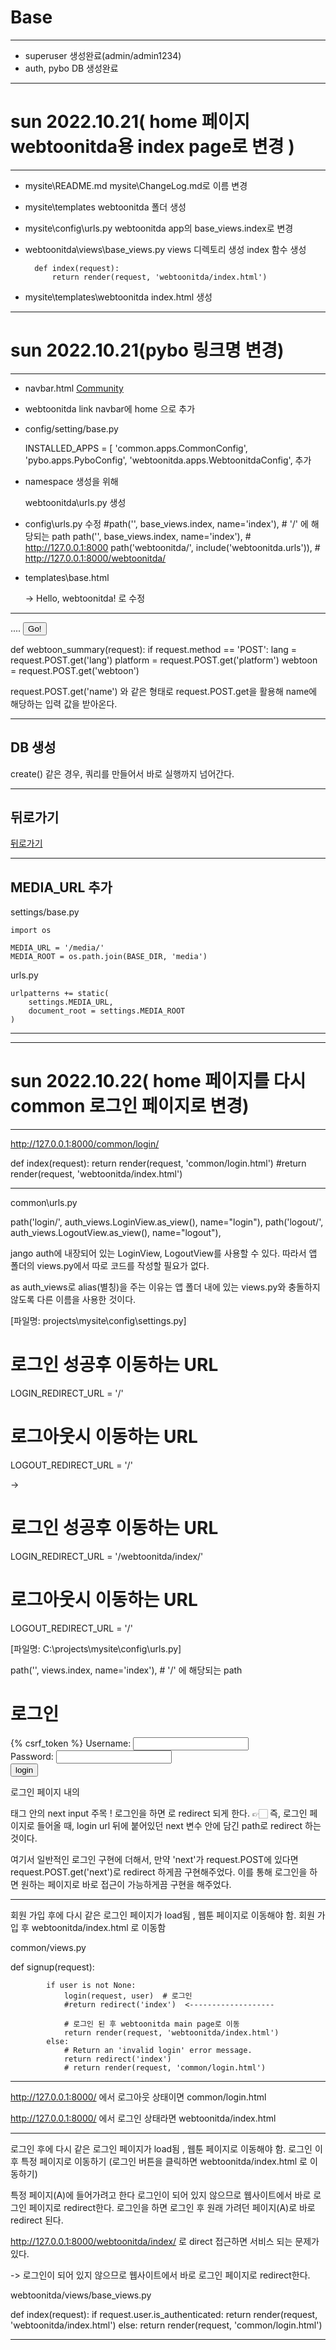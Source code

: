 # Base
--------------------------------------------------------------------------
+ superuser 생성완료(admin/admin1234)
+ auth, pybo DB 생성완료 
--------------------------------------------------------------------------

# sun 2022.10.21( home 페이지 webtoonitda용 index page로 변경 )
--------------------------------------------------------------------------
+ mysite\README.md
	mysite\ChangeLog.md로 이름 변경

+ mysite\templates
	    webtoonitda 폴더 생성

+ mysite\config\urls.py 
		webtoonitda app의 base_views.index로 변경 

+ webtoonitda\views\base_views.py
		views 디렉토리 생성
		index 함수 생성

		def index(request):
		    return render(request, 'webtoonitda/index.html')		
+ mysite\templates\webtoonitda
		index.html 생성

--------------------------------------------------------------------------


# sun 2022.10.21(pybo 링크명 변경)
--------------------------------------------------------------------------
+ navbar.html
	<a class="navbar-brand" href="{% url 'pybo:index' %}">Community</a>

+ webtoonitda link navbar에 home 으로 추가 

+ config/setting/base.py

	INSTALLED_APPS = [
	    'common.apps.CommonConfig',
	    'pybo.apps.PyboConfig',
	    'webtoonitda.apps.WebtoonitdaConfig', 추가 

+ namespace 생성을 위해 

	webtoonitda\urls.py 생성 


+ config\urls.py 수정
    #path('', base_views.index, name='index'),  # '/' 에 해당되는 path
    path('', base_views.index, name='index'),   # http://127.0.0.1:8000
    path('webtoonitda/', include('webtoonitda.urls')), # http://127.0.0.1:8000/webtoonitda/

+ templates\base.html
	<title>Hello, pybo!</title>
	-> Hello, webtoonitda! 로 수정 
--------------------------------------------------------------------------

<form action="{% url 'webtoonitda:webtoon_summary' %}" method="POST">
	....
 	<button onclick="clickStartAnalysis()">Go!</button>

def webtoon_summary(request):
    if request.method == 'POST':
        lang = request.POST.get('lang')
        platform = request.POST.get('platform')
        webtoon = request.POST.get('webtoon') 	

request.POST.get('name') 와 같은 형태로
request.POST.get을 활용해 name에 해당하는 입력 값을 받아온다.      

--------------------------------------------------------------------------
DB 생성
--------------------------------------------------------------------------
create() 같은 경우, 쿼리를 만들어서 바로 실행까지 넘어간다.  


--------------------------------------------------------------------------
뒤로가기
--------------------------------------------------------------------------
<a href="javascript:history.back();">뒤로가기</a>

--------------------------------------------------------------------------
MEDIA_URL 추가 
--------------------------------------------------------------------------
settings/base.py

	import os

	MEDIA_URL = '/media/'
	MEDIA_ROOT = os.path.join(BASE_DIR, 'media')

urls.py

	urlpatterns += static(
	    settings.MEDIA_URL, 
	    document_root = settings.MEDIA_ROOT
	)
--------------------------------------------------------------------------


--------------------------------------------------------------------------
# sun 2022.10.22( home 페이지를 다시 common 로그인 페이지로 변경)
--------------------------------------------------------------------------

http://127.0.0.1:8000/common/login/

def index(request):
    return render(request, 'common/login.html')
    #return render(request, 'webtoonitda/index.html')

--------------------------------------------------------------------------
common\urls.py

path('login/', auth_views.LoginView.as_view(), name="login"),
path('logout/', auth_views.LogoutView.as_view(), name="logout"),     

jango auth에 내장되어 있는 LoginView, LogoutView를 사용할 수 있다. 
따라서 앱 폴더의 views.py에서 따로 코드를 작성할 필요가 없다.

as auth_views로 alias(별칭)을 주는 이유는 
앱 폴더 내에 있는 views.py와 충돌하지 않도록 다른 이름을 사용한 것이다.


<input type="hidden" name="next" value="{{ next }}">  <!-- 로그인 성공후 이동되는 URL -->

[파일명: projects\mysite\config\settings.py]


# 로그인 성공후 이동하는 URL
LOGIN_REDIRECT_URL = '/'

# 로그아웃시 이동하는 URL
LOGOUT_REDIRECT_URL = '/'

->

# 로그인 성공후 이동하는 URL
LOGIN_REDIRECT_URL = '/webtoonitda/index/'

# 로그아웃시 이동하는 URL
LOGOUT_REDIRECT_URL = '/'


[파일명: C:\projects\mysite\config\urls.py]

path('', views.index, name='index'),  # '/' 에 해당되는 path


<h1>로그인</h1>
 <form action="{% url 'login' %}" method="POST">
     {% csrf_token %}
     Username: <input type="text" name="username" id="">
     <br>
     Password: <input type="password" name="password" id="">
     <br>
     <input type="hidden" name="next" value="{{ next }}">
     <input type="submit" value="login" id="">
 </form>
로그인 페이지 내의 <form></form> 태그 안의 next input 주목 !
로그인을 하면 <input type="hidden" name="next" value="{{ next }}"> 로 redirect 되게 한다.
👉🏻 즉, 로그인 페이지로 들어올 때, login url 뒤에 붙어있던 next 변수 안에 담긴 path로 redirect 하는 것이다.

여기서 일반적인 로그인 구현에 더해서, 만약 'next'가 request.POST에 있다면 request.POST.get('next')로 redirect 하게끔 구현해주었다. 이를 통해 로그인을 하면 원하는 페이지로 바로 접근이 가능하게끔 구현을 해주었다.

--------------------------------------------------------------------------  

회원 가입 후에 다시 같은 로그인 페이지가 load됨 , 웹툰 페이지로 이동해야 함.
회원 가입 후  webtoonitda/index.html 로 이동함 


common/views.py

def signup(request):

            if user is not None:
                login(request, user)  # 로그인
                #return redirect('index')  <-------------------

                # 로그인 된 후 webtoonitda main page로 이동
                return render(request, 'webtoonitda/index.html')
            else:
                # Return an 'invalid login' error message.
                return redirect('index')
                # return render(request, 'common/login.html')
--------------------------------------------------------------------------

http://127.0.0.1:8000/ 에서 로그아웃 상태이면 common/login.html

http://127.0.0.1:8000/ 에서 로그인 상태라면  webtoonitda/index.html

--------------------------------------------------------------------------
로그인 후에 다시 같은 로그인 페이지가 load됨 , 웹툰 페이지로 이동해야 함.
로그인 이후 특정 페이지로 이동하기 (로그인 버튼을 클릭하면 webtoonitda/index.html 로 이동하기)

특정 페이지(A)에 들어가려고 한다
로그인이 되어 있지 않으므로 웹사이트에서 바로 로그인 페이지로 redirect한다.
로그인을 하면 로그인 후 원래 가려던 페이지(A)로 바로 redirect 된다.   


http://127.0.0.1:8000/webtoonitda/index/ 로 direct 접근하면 서비스 되는 문제가 있다.

-> 로그인이 되어 있지 않으므로 웹사이트에서 바로 로그인 페이지로 redirect한다.


webtoonitda/views/base_views.py

def index(request):
    if request.user.is_authenticated:
        return render(request, 'webtoonitda/index.html')
    else:
        return render(request, 'common/login.html')

--------------------------------------------------------------------------     